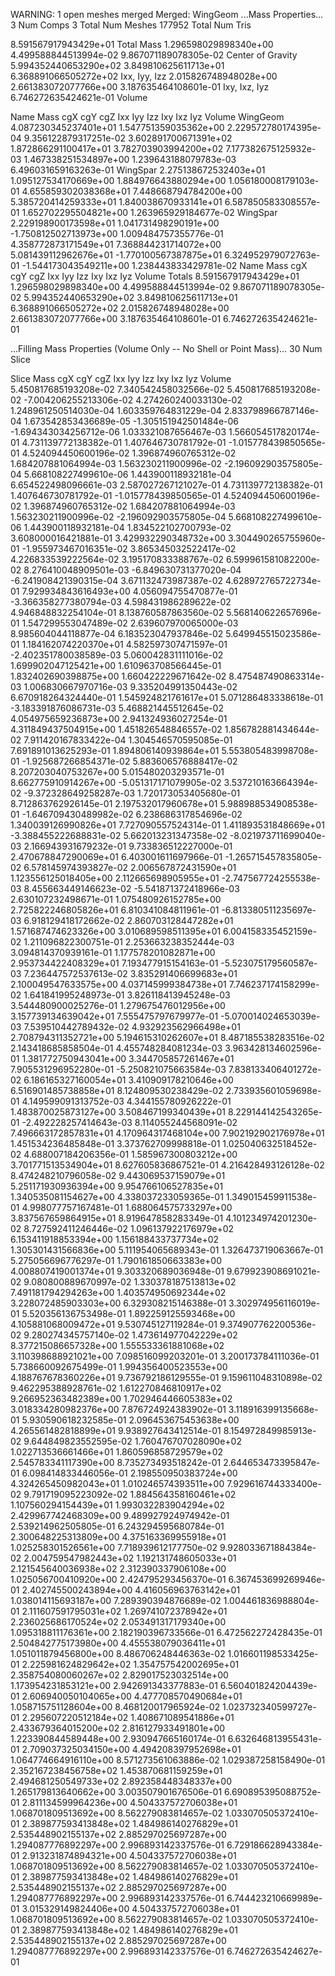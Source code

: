 WARNING: 1 open meshes merged
     Merged: WingGeom
...Mass Properties...
3 Num Comps
3 Total Num Meshes
177952 Total Num Tris

8.591567917943429e+01             Total Mass
1.296598029898340e+00 4.499588844513994e-02 9.867071189078305e-02       Center of Gravity
5.994352440653290e+02 3.849810625611713e+01 6.368891066505272e+02       Ixx, Iyy, Izz
2.015826748948028e+00 2.661383072077766e+00 3.187635464108601e-01       Ixy, Ixz, Iyz
6.746272635424621e-01             Volume

Name	Mass	cgX	cgY	cgZ	Ixx	Iyy	Izz	Ixy	Ixz	Iyz	Volume
WingGeom	4.087230345237401e+01	1.547751359035362e+00	2.229572780174395e-04	9.356122879317251e-02	3.602891700671391e+02	1.872866291100417e+01	3.782703903994200e+02	7.177382675125932e-03	1.467338251534897e+00	1.239643188079783e-03	6.496031659163263e-01
WingSpar	2.275138672532403e+01	1.095127534170669e+00	1.884976643880294e+00	1.056180008179103e-01	4.655859302038368e+01	7.448668794784200e+00	5.385720414259333e+01	1.840038670933141e+01	6.587850583308557e-01	1.652702295504821e+00	1.263965929184677e-02
WingSpar	2.229198900173598e+01	1.041731498290191e+00	-1.750812502713973e+00	1.009484757355776e-01	4.358772873171549e+01	7.368844231714072e+00	5.081439112962676e+01	-1.770100567387875e+01	6.324952979072763e-01	-1.544173043549211e+00	1.238443833429781e-02
Name	Mass	cgX	cgY	cgZ	Ixx	Iyy	Izz	Ixy	Ixz	Iyz	Volume
Totals	8.591567917943429e+01	1.296598029898340e+00	4.499588844513994e-02	9.867071189078305e-02	5.994352440653290e+02	3.849810625611713e+01	6.368891066505272e+02	2.015826748948028e+00	2.661383072077766e+00	3.187635464108601e-01	6.746272635424621e-01

...Filling Mass Properties (Volume Only -- No Shell or Point Mass)...
30 Num Slice

Slice	Mass	cgX	cgY	cgZ	Ixx	Iyy	Izz	Ixy	Ixz	Iyz	Volume
5.450817685193208e-02	7.340542458032566e-02	5.450817685193208e-02	-7.004206255213306e-02	4.274260240033130e-02	1.248961250514030e-04	1.603359764831229e-04	2.833798966787146e-04	1.673542853436689e-05	-1.305151942501484e-06	-1.694343034256712e-06	1.033321087656467e-03
1.566054517820174e-01	4.731139772138382e-01	1.407646730781792e-01	-1.015778439850565e-01	4.524094450600196e-02	1.396874960765312e-02	1.684207881064994e-03	1.563230211900996e-02	-2.196092903575805e-04	5.668108227499610e-06	1.443900118932181e-04	6.654522498096661e-03
2.587027267121027e-01	4.731139772138382e-01	1.407646730781792e-01	-1.015778439850565e-01	4.524094450600196e-02	1.396874960765312e-02	1.684207881064994e-03	1.563230211900996e-02	-2.196092903575805e-04	5.668108227499610e-06	1.443900118932181e-04	1.834522102700793e-02
3.608000016421881e-01	3.429932290348732e+00	3.304490265755960e-01	-1.955973467016351e-02	3.865345032522417e-02	4.226833539222564e-02	3.195170833388767e-02	6.599961581082200e-02	8.276410048909501e-03	-6.849630731377020e-04	-6.241908421390315e-04	3.671132473987387e-02
4.628972765722734e-01	7.929934843616493e+00	4.056094755470877e-01	-3.366358277380794e-03	4.598431986289622e-02	4.946848832254104e-01	8.138760587863560e-02	5.568140622657696e-01	1.547299553047489e-02	2.639607970065000e-03	8.985604044118877e-04	6.183523047937846e-02
5.649945515023586e-01	1.184162074220370e+01	4.582597307471597e-01	-2.402351780038589e-03	5.060042831111016e-02	1.699902047125421e+00	1.610963708566445e-01	1.832402690398875e+00	1.660422229671642e-02	8.475487490863314e-03	1.006830667970716e-03	9.335204991350443e-02
6.670918264324440e-01	1.545924821761617e+01	5.071286483338618e-01	-3.183391876086731e-03	5.468821445512645e-02	4.054975659236873e+00	2.941324936027254e-01	4.311849437504915e+00	1.451826548846557e-02	1.856782881434644e-02	7.911420167833422e-04	1.304546570595085e-01
7.691891013625293e-01	1.894806140939864e+01	5.553805483998708e-01	-1.925687266854371e-02	5.883606576888417e-02	8.207203040753267e+00	5.015480203293571e-01	8.662775910914267e+00	-5.051317171079905e-02	3.537210163664394e-02	-9.372328649258287e-03	1.720173053405680e-01
8.712863762926145e-01	2.197532017960678e+01	5.988988534908538e-01	-1.646709430489982e-02	6.238686317854696e-02	1.340039126990826e+01	7.727090557524314e-01	1.411893531848669e+01	-3.388455222688831e-02	5.662013231347358e-02	-8.021973711699040e-03	2.166943931679232e-01
9.733836512227000e-01	2.470678847290069e+01	6.403001611697966e-01	-1.265715457835805e-02	6.578145974393827e-02	2.006567872431590e+01	1.123556125018405e+00	2.112665698905955e+01	-2.747567724255538e-03	8.455663449146623e-02	-5.541871372418966e-03	2.630107232498671e-01
1.075480926152785e+00	2.725822246805826e+01	6.810341084811961e-01	-6.813380511235697e-03	6.918129418172662e-02	2.860703128447282e+01	1.571687474623326e+00	3.010689598511395e+01	6.004158335452159e-02	1.211096822300751e-01	2.253663238352444e-03	3.094814370939161e-01
1.177578201082871e+00	2.953734422408329e+01	7.193477915154163e-01	-5.523075179560587e-03	7.236447572537613e-02	3.835291406699683e+01	2.100049547633575e+00	4.037145999384738e+01	7.746237174158299e-02	1.641841995248973e-01	3.826118413945248e-03	3.544480900025276e-01
1.279675476012956e+00	3.157739134639042e+01	7.555475797679977e-01	-5.070014024653039e-03	7.539510442789432e-02	4.932923562966498e+01	2.708794311352721e+00	5.194615310262607e+01	8.487185538283516e-02	2.143418685858504e-01	4.455748284081234e-03	3.963428134602596e-01
1.381772750943041e+00	3.344705857261467e+01	7.905531296952280e-01	-5.250821075663584e-03	7.838133406401272e-02	6.186165327160054e+01	3.410909178210646e+00	6.516901485738858e+01	8.124809530238429e-02	2.733935601059698e-01	4.149599091313752e-03	4.344155780926222e-01
1.483870025873127e+00	3.508467199340439e+01	8.229144142543265e-01	-2.492228257414643e-03	8.114055244568091e-02	7.496663172857831e+01	4.170964317468104e+00	7.902192902176978e+01	1.451534236485848e-01	3.373762709998818e-01	1.025040632518452e-02	4.688007184206356e-01
1.585967300803212e+00	3.701771513534904e+01	8.627605836867521e-01	4.216428493126128e-02	8.474248210796058e-02	9.443069537159079e+01	5.251171930936394e+00	9.954766106527835e+01	1.340535081154627e+00	4.338037233059365e-01	1.349015459911538e-01	4.998077757167481e-01
1.688064575733297e+00	3.837567659864915e+01	8.919647858283349e-01	4.101234974201230e-02	8.727592411246446e-02	1.096137922176979e+02	6.153411918853394e+00	1.156188433737734e+02	1.305301431566836e+00	5.111954065689343e-01	1.326473719063667e-01	5.275056696776297e-01
1.790161850663383e+00	4.008807419001374e+01	9.303320689036948e-01	9.679923908691021e-02	9.080800889670997e-02	1.330378187513813e+02	7.491181794294263e+00	1.403574950692344e+02	3.228072485903303e+00	6.329308215146388e-01	3.302974956116019e-01	5.520356136753498e-01
1.892259125593468e+00	4.105881068009472e+01	9.530745127119284e-01	9.374907762200536e-02	9.280274345757140e-02	1.473614977042229e+02	8.377215086657328e+00	1.555533361881068e+02	3.110398688921021e+00	7.098516099203201e-01	3.200173784111036e-01	5.738660092675499e-01
1.994356400523553e+00	4.188767678360226e+01	9.736792186129555e-01	9.159611048310898e-02	9.462295388928761e-02	1.612270846810917e+02	9.266952363482389e+00	1.702946446605383e+02	3.018334280982376e+00	7.876724924383902e-01	3.118916399135668e-01	5.930590618232585e-01
2.096453675453638e+00	4.265561482818899e+01	9.938927643412514e-01	8.154972849985913e-02	9.644849823552595e-02	1.760476707028090e+02	1.022713536661466e+01	1.860596858729579e+02	2.545783341117390e+00	8.735273493518242e-01	2.644653473395847e-01	6.098414833446056e-01
2.198550950383724e+00	4.324265450982043e+01	1.010246574393511e+00	7.929616744333400e-02	9.791719095223092e-02	1.884564358160461e+02	1.107560294154439e+01	1.993032283904294e+02	2.429967742468309e+00	9.489927924974942e-01	2.539214962505805e-01	6.243294595680784e-01
2.300648225313809e+00	4.375163369955918e+01	1.025258301526561e+00	7.718939612177750e-02	9.928033671884384e-02	2.004759547982443e+02	1.192131748605033e+01	2.121545640036938e+02	2.312390337906108e+00	1.025056700410920e+00	2.424795293456370e-01	6.367453699269946e-01
2.402745500243894e+00	4.416056963763142e+01	1.038014115693187e+00	7.289390394876689e-02	1.004461836988804e-01	2.111607591795031e+02	1.269741072378942e+01	2.236025686170524e+02	2.053491317179340e+00	1.095318811176361e+00	2.182190396733566e-01	6.472562272428435e-01
2.504842775173980e+00	4.455538079036411e+01	1.051011879456800e+00	8.486706248446363e-02	1.016601198533425e-01	2.225981624829642e+02	1.354757542002695e+01	2.358754080060267e+02	2.829017523032514e+00	1.173954231853121e+00	2.942691343377883e-01	6.560401824204439e-01
2.606940050104065e+00	4.477708570490684e+01	1.058715751128604e+00	8.468120017965924e-02	1.023732340599727e-01	2.295607220512184e+02	1.408671089541886e+01	2.433679364015200e+02	2.816127933491801e+00	1.223390844589448e+00	2.930947665160174e-01	6.632646813955431e-01
2.709037325034150e+00	4.494208397952698e+01	1.064774664916110e+00	8.571273561063886e-02	1.029387258158490e-01	2.352167238456758e+02	1.453870681159259e+01	2.494681250549733e+02	2.892358448348337e+00	1.265179813640662e+00	3.003507901676506e-01	6.690895395088752e-01
2.811134599964236e+00	4.504337572706038e+01	1.068701809513692e+00	8.562279083814657e-02	1.033070505372410e-01	2.389877593413848e+02	1.484986140276829e+01	2.535448902155137e+02	2.885297025697287e+00	1.294087776892297e+00	2.996893142337576e-01	6.729186628943384e-01
2.913231874894321e+00	4.504337572706038e+01	1.068701809513692e+00	8.562279083814657e-02	1.033070505372410e-01	2.389877593413848e+02	1.484986140276829e+01	2.535448902155137e+02	2.885297025697287e+00	1.294087776892297e+00	2.996893142337576e-01	6.744423210669989e-01
3.015329149824406e+00	4.504337572706038e+01	1.068701809513692e+00	8.562279083814657e-02	1.033070505372410e-01	2.389877593413848e+02	1.484986140276829e+01	2.535448902155137e+02	2.885297025697287e+00	1.294087776892297e+00	2.996893142337576e-01	6.746272635424627e-01
